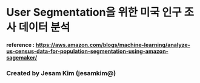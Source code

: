 # User Segmentation을 위한 미국 인구 조사 데이터 분석
#### reference : https://aws.amazon.com/blogs/machine-learning/analyze-us-census-data-for-population-segmentation-using-amazon-sagemaker/

### Created by Jesam Kim (jesamkim@)
